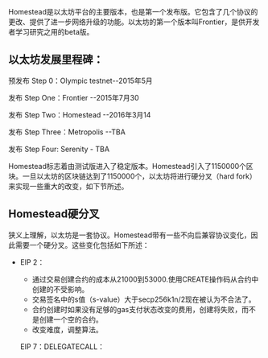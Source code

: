 Homestead是以太坊平台的主要版本，也是第一个发布版。它包含了几个协议的更改、提供了进一步网络升级的功能。以太坊的第一个版本叫Frontier，是供开发者学习研究之用的beta版。

## 以太坊发展里程碑：

预发布 Step 0：Olympic testnet--2015年5月

发布 Step One：Frontier --2015年7月30

发布 Step Two：Homestead --2016年3月14

发布 Step Three：Metropolis --TBA

发布 Step Four: Serenity - TBA

Homestead标志着由测试版进入了稳定版本。Homestead引入了1150000个区块。一旦以太坊的区块链达到了1150000个，以太坊将进行硬分叉（hard fork）来实现一些重大的改变，如下节所述。

## Homestead硬分叉

狭义上理解，以太坊是一套协议。Homestead带有一些不向后兼容协议变化，因此需要一个硬分叉。这些变化包括如下所述：

* EIP 2：
  * 通过交易创建合约的成本从21000到53000.使用CREATE操作码从合约中创建的不受影响。
  * 交易签名中的s值（s-value）大于secp256k1n/2现在被认为不合法了。
  * 合约创建时如果没有足够的gas支付状态改变的费用，创建将失败，而不是创建一个空的合约。
  * 改变难度，调整算法。

  EIP 7：DELEGATECALL：



